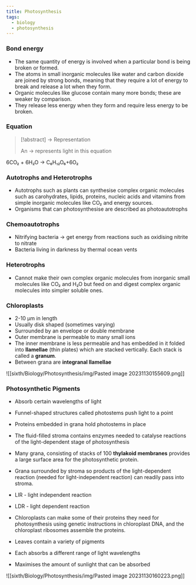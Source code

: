 ```yaml
---
title: Photosynthesis
tags:
  - biology
  - photosynthesis
---
```

### Bond energy

- The same quantity of energy is involved when a particular bond is being broken or formed.
- The atoms in small inorganic molecules like water and carbon dioxide are joined by strong bonds, meaning that they require a lot of energy to break and release a lot when they form. 
- Organic molecules like glucose contain many more bonds; these are weaker by comparison.
- They release less energy when they form and require less energy to be broken.

### Equation

> [!abstract] -> Representation
>
> An -> represents light in this equation

6CO₂ + 6H₂O -> C₆H₁₂O₆+6O₂

### Autotrophs and Heterotrophs

- Autotrophs such as plants can synthesise complex organic molecules such as carohydrates, lipids, proteins, nucleic acids and vitamins from simple inorganic molecules like CO₂ and energy sources.
- Organisms that can photosynthesise are described as photoautotrophs

### Chemoautotrophs

- Nitrifying bacteria -> get energy from reactions such as oxidising nitrite to nitrate
- Bacteria living in darkness by thermal ocean vents

### Heterotrophs

- Cannot make their own complex organic molecules from inorganic small molecules like CO₂ and H₂O but feed on and digest complex organic molecules into simpler soluble ones.

### Chloroplasts

- 2-10 µm in length
- Usually disk shaped (sometimes varying)
- Surrounded by an envelope or double membrane
- Outer membrane is permeable to many small ions
- The inner membrane is less permeable and has embedded in it folded into **llamellae** (thin plates) which are stacked vertically. Each stack is called a **granum**.
- Between grana are **integranal llamellae**

![[sixth/Biology/Photosynthesis/img/Pasted image 20231130155609.png]]

### Photosynthetic Pigments

- Absorb certain wavelengths of light
- Funnel-shaped structures called photostems push light to a point
- Proteins embedded in grana hold photostems in place
- The fluid-filled stroma contains enzymes needed to catalyse reactions of the light-dependent stage of photosynthesis
- Many grana, consisting of stacks of 100 **thylakoid membranes** provides a large surface area for the photosynthetic protein.
- Grana surrounded by stroma so products of the light-dependent reaction (needed for light-independent reaction) can readily pass into stroma.
- LIR - light independent reaction
- LDR - light dependent reaction
- Chloroplasts can make some of their proteins they need for photosynthesis using genetic instructions in chloroplast DNA, and the chloroplast ribosomes assemble the proteins.

- Leaves contain a variety of pigments 
- Each absorbs a different range of light wavelengths
- Maximises the amount of sunlight that can be absorbed

![[sixth/Biology/Photosynthesis/img/Pasted image 20231130160223.png]]

